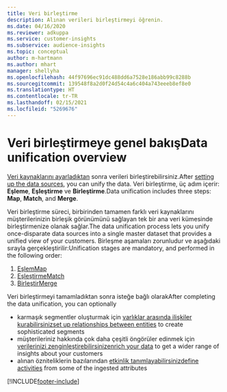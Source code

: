 ```yaml
---
title: Veri birleştirme
description: Alınan verileri birleştirmeyi öğrenin.
ms.date: 04/16/2020
ms.reviewer: adkuppa
ms.service: customer-insights
ms.subservice: audience-insights
ms.topic: conceptual
author: m-hartmann
ms.author: mhart
manager: shellyha
ms.openlocfilehash: 44f97696ec91dc488dd6a7528e186abb99c8288b
ms.sourcegitcommit: 139548f8a2d0f24d54c4a6c404a743eeeb8ef8e0
ms.translationtype: HT
ms.contentlocale: tr-TR
ms.lasthandoff: 02/15/2021
ms.locfileid: "5269676"
---
```

# <a name="data-unification-overview"></a><span data-ttu-id="e8449-103">Veri birleştirmeye genel bakış</span><span class="sxs-lookup"><span data-stu-id="e8449-103">Data unification overview</span></span>

<span data-ttu-id="e8449-104">[Veri kaynaklarını ayarladıktan](data-sources.md) sonra verileri birleştirebilirsiniz.</span><span class="sxs-lookup"><span data-stu-id="e8449-104">After [setting up the data sources](data-sources.md), you can unify the data.</span></span> <span data-ttu-id="e8449-105">Veri birleştirme, üç adım içerir: **Eşleme**, **Eşleştirme** ve **Birleştirme**.</span><span class="sxs-lookup"><span data-stu-id="e8449-105">Data unification includes three steps: **Map**, **Match**, and **Merge**.</span></span>

<span data-ttu-id="e8449-106">Veri birleştirme süreci, birbirinden tamamen farklı veri kaynaklarını müşterilerinizin birleşik görünümünü sağlayan tek bir ana veri kümesinde birleştirmenize olanak sağlar.</span><span class="sxs-lookup"><span data-stu-id="e8449-106">The data unification process lets you unify once-disparate data sources into a single master dataset that provides a unified view of your customers.</span></span> <span data-ttu-id="e8449-107">Birleşme aşamaları zorunludur ve aşağıdaki sırayla gerçekleştirilir:</span><span class="sxs-lookup"><span data-stu-id="e8449-107">Unification stages are mandatory, and performed in the following order:</span></span>

1. [<span data-ttu-id="e8449-108">Eşlem</span><span class="sxs-lookup"><span data-stu-id="e8449-108">Map</span></span>](map-entities.md)
2. [<span data-ttu-id="e8449-109">Eşleştirme</span><span class="sxs-lookup"><span data-stu-id="e8449-109">Match</span></span>](match-entities.md)
3. [<span data-ttu-id="e8449-110">Birleştir</span><span class="sxs-lookup"><span data-stu-id="e8449-110">Merge</span></span>](merge-entities.md)

<span data-ttu-id="e8449-111">Veri birleştirmeyi tamamladıktan sonra isteğe bağlı olarak</span><span class="sxs-lookup"><span data-stu-id="e8449-111">After completing the data unification, you can optionally</span></span>

- <span data-ttu-id="e8449-112">karmaşık segmentler oluşturmak için [varlıklar arasında ilişkiler kurabilirsiniz](relationships.md)</span><span class="sxs-lookup"><span data-stu-id="e8449-112">[set up relationships between entities](relationships.md) to create sophisticated segments</span></span>
- <span data-ttu-id="e8449-113">müşterileriniz hakkında çok daha çeşitli öngörüler edinmek için [verilerinizi zenginleştirebilirsiniz](enrichment-hub.md)</span><span class="sxs-lookup"><span data-stu-id="e8449-113">[enrich your data](enrichment-hub.md) to get a wider range of insights about your customers</span></span>
- <span data-ttu-id="e8449-114">alınan özniteliklerin bazılarından [etkinlik tanımlayabilirsiniz](activities.md)</span><span class="sxs-lookup"><span data-stu-id="e8449-114">[define activities](activities.md) from some of the ingested attributes</span></span>


[!INCLUDE[footer-include](../includes/footer-banner.md)]